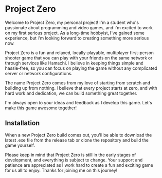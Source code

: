 # Project Zero

Welcome to Project Zero, my personal project! I'm a student who's passionate about programming and video games, and I'm excited to work on my first serious project. As a long-time hobbyist, I've gained some experience, but I'm looking forward to creating something more serious now.

Project Zero is a fun and relaxed, locally-playable, multiplayer first-person shooter game that you can play with your friends on the same network or through services like Hamachi. I believe in keeping things simple and hassle-free, so you can focus on playing the game without any complicated server or network configurations.

The name Project Zero comes from my love of starting from scratch and building up from nothing. I believe that every project starts at zero, and with hard work and dedication, we can build something great together.

I'm always open to your ideas and feedback as I develop this game. Let's make this game awesome together! 

## Installation

When a new Project Zero build comes out, you'll be able to download the latest .exe file from the release tab or clone the repository and build the game yourself.

Please keep in mind that Project Zero is still in the early stages of development, and everything is subject to change. Your support and patience are appreciated as I work hard to create a fun and exciting game for us all to enjoy. Thanks for joining me on this journey!
